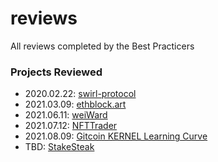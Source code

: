 # reviews
All reviews completed by the Best Practicers

### Projects Reviewed
* 2020.02.22: [swirl-protocol](https://tonic.finance)
* 2021.03.09: [ethblock.art](https://ethblock.art/)
* 2021.06.11: [weiWard](https://weiward.org)
* 2021.07.12: [NFTTrader](https://nfttrader.io)
* 2021.08.09: [Gitcoin KERNEL Learning Curve](https://github.com/kernel-community/learning-curve)
* TBD: [StakeSteak](https://stakesteak.com/)